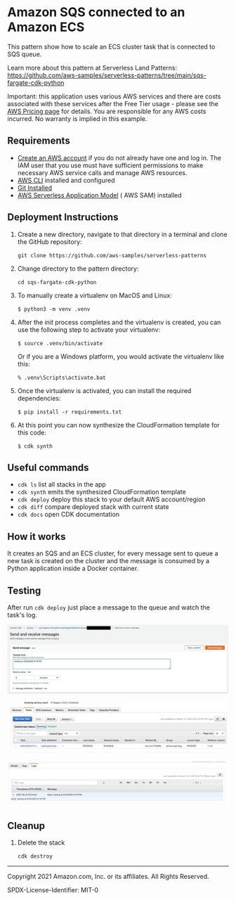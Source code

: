 # Amazon SQS connected to an Amazon ECS

This pattern show how to scale an ECS cluster task that is connected to SQS queue.

Learn more about this pattern at Serverless Land
Patterns: https://github.com/aws-samples/serverless-patterns/tree/main/sqs-fargate-cdk-python

Important: this application uses various AWS services and there are costs associated with these services after the Free
Tier usage - please see the [AWS Pricing page](https://aws.amazon.com/pricing/) for details. You are responsible for any
AWS costs incurred. No warranty is implied in this example.

## Requirements

* [Create an AWS account](https://portal.aws.amazon.com/gp/aws/developer/registration/index.html) if you do not already
  have one and log in. The IAM user that you use must have sufficient permissions to make necessary AWS service calls
  and manage AWS resources.
* [AWS CLI](https://docs.aws.amazon.com/cli/latest/userguide/install-cliv2.html) installed and configured
* [Git Installed](https://git-scm.com/book/en/v2/Getting-Started-Installing-Git)
* [AWS Serverless Application Model](https://docs.aws.amazon.com/serverless-application-model/latest/developerguide/serverless-sam-cli-install.html) (
  AWS SAM) installed

## Deployment Instructions

1. Create a new directory, navigate to that directory in a terminal and clone the GitHub repository:
    ``` 
    git clone https://github.com/aws-samples/serverless-patterns
    ```
1. Change directory to the pattern directory:
    ```
    cd sqs-fargate-cdk-python
    ```
1. To manually create a virtualenv on MacOS and Linux:
    ```
    $ python3 -m venv .venv
    ```
1. After the init process completes and the virtualenv is created, you can use the following step to activate your
   virtualenv:
    ```
    $ source .venv/bin/activate
    ```

   Or if you are a Windows platform, you would activate the virtualenv like this:

    ```
    % .venv\Scripts\activate.bat
    ```
1. Once the virtualenv is activated, you can install the required dependencies:
    ```
    $ pip install -r requirements.txt
    ```
1. At this point you can now synthesize the CloudFormation template for this code:
    ```
    $ cdk synth
    ```

## Useful commands

* `cdk ls`          list all stacks in the app
* `cdk synth`       emits the synthesized CloudFormation template
* `cdk deploy`      deploy this stack to your default AWS account/region
* `cdk diff`        compare deployed stack with current state
* `cdk docs`        open CDK documentation

## How it works

It creates an SQS and an ECS cluster, for every message sent to queue a new task is created on the cluster and the
message is consumed by a Python application inside a Docker container.

## Testing

After run `cdk deploy` just place a message to the queue and watch the task's log.

![image](images/image_01.png)

![image](images/image_02.png)

![image](images/image_03.png)

## Cleanup

1. Delete the stack
    ```bash
    cdk destroy
    ```

----
Copyright 2021 Amazon.com, Inc. or its affiliates. All Rights Reserved.

SPDX-License-Identifier: MIT-0
